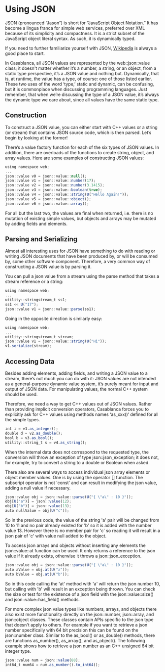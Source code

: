 # Using JSON

JSON (pronounced “Jason”) is short for “JavaScript Object Notation.” It has become a lingua franca for simple web services, preferred over XML because of its simplicity and compactness. It is a strict subset of the JavaScript object literal syntax. As such, it is dynamically typed.

If you need to further familiarize yourself with JSON, [Wikipedia](http://en.wikipedia.org/wiki/JSON) is always a good place to start.

In Casablanca, all JSON values are represented by the web::json::value class; it doesn't matter whether it’s a number, a string, or an object, from a static type perspective, it’s a JSON value and nothing but. Dynamically, that is, at runtime, the value has a type, of course: one of those listed earlier. These two uses of the word ‘type,’ static and dynamic, can be confusing, but it is commonplace when discussing programming languages. Just remember, that when we’re discussing the type of a JSON value, it’s always the dynamic type we care about, since all values have the same static type.

## Construction

To construct a JSON value, you can either start with C++ values or a string (or stream) that contains JSON source code, which is then parsed. Let’s begin by looking at the former!

There’s a value factory function for each of the six types of JSON values. In addition, there are overloads of the functions to create string, object, and array values. Here are some examples of constructing JSON values:
```javascript
using namespace web;
...
json::value v0 = json::value::null();
json::value v1 = json::value::number(17);
json::value v2 = json::value::number(3.1415);
json::value v3 = json::value::boolean(true);
json::value v4 = json::value::string(U("Hello Again!"));
json::value v5 = json::value::object();
json::value v6 = json::value::array();
```
For all but the last two, the values are final when returned, i.e. there is no mutation of existing simple values, but objects and arrays may be mutated by adding fields and elements.
## Parsing and Serializing

Almost all interesting uses for JSON have something to do with reading or writing JSON documents that have been produced by, or will be consumed by, some other software component. Therefore, a very common way of constructing a JSON value is by parsing it.

You can pull a json value from a stream using the parse method that takes a stream reference or a string:
```javascript
using namespace web;
...
utility::stringstream_t ss1;
ss1 << U("17");
json::value v1 = json::value::parse(ss1);
```
Going in the opposite direction is similarly easy: 
```javascript
using namespace web;
...
utility::stringstream_t stream;
json::value v1 = json::value::string(U("Hi"));
v1.serialize(stream);
```
## Accessing Data

Besides adding elements, adding fields, and writing a JSON value to a stream, there’s not much you can do with it: JSON values are not intended as a general-purpose dynamic value system, it’s purely meant for input and output of JSON data. For manipulating values, the normal C++ system should be used.

Therefore, we need a way to get C++ values out of JSON values. Rather than providing implicit conversion operators, Casablanca forces you to explicitly ask for C++ values using methods names ‘as_xxx()’ defined for all the simple types.
```javascript
int i = v1.as_integer();
double d = v2.as_double();
bool b = v3.as_bool();
utility::string_t s = v4.as_string();
```
When the internal data does not correspond to the requested type, the conversion will throw an exception of type json::json_exception; it does not, for example, try to convert a string to a double or Boolean when asked.

There also are several ways to access individual json array elements or object member values. One is by using the operator [] function. The subscript operator is not 'const' and can result in modifying the json value, adding a null value if necessary.
```javascript
json::value obj = json::value::parse(U("{ \"a\" : 10 }"));
obj[U("a")] = json::value(12);
obj[U("b")] = json::value(13);
auto nullValue = obj[U("c")];
```
So in the previous code, the value of the string 'a' pair will be changed from 10 to 11 and no pair already existed for 'b' so it is added with the number value 13. However there is no member pair for 'c' so reading it will result in a json pair of 'c' with value null added to the object.

To access json arrays and objects without inserting any elements the json::value::at function can be used. It only returns a reference to the json value if it already exists, otherwise it throws a json::json_exception.
```javascript
json::value obj = json::value::parse(U("{ \"a\" : 10 }"));
auto aValue = obj.at(U("a"));
auto bValue = obj.at(U("b"));
```
So in this code calling the 'at' method with 'a' will return the json number 10, but calling with 'b' will result in an exception being thrown. You can check the size or test for the existence of a json field with the json::value::size() and json::value::has_field() methods.

For more complex json value types like numbers, arrays, and objects there also exist more functionality directly on the json::number, json::array, and json::object classes. These classes contain APIs specific to the json type that doesn't apply to others. For example if you want to retrieve a json number specifically with 64 bit precision this can be found on the json::number class. Similar to the as_bool() or as_double() methods, there are functions as_number(), as_array(), and as_object(). The following example shows how to retrieve a json number as an C++ unsigned 64 bit integer type.
```javascript
json::value num = json::value(88);
int64_t num64 = num.as_number().to_int64();
```